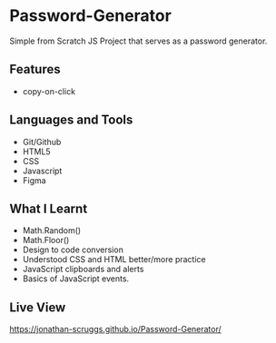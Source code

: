 # Password-Generator
Simple from Scratch JS Project that serves as a password generator.
## Features
- copy-on-click
## Languages and Tools
- Git/Github
- HTML5
- CSS
- Javascript
- Figma
## What I Learnt
- Math.Random()
- Math.Floor()
- Design to code conversion
- Understood CSS and HTML better/more practice
- JavaScript clipboards and alerts
- Basics of JavaScript events.
## Live View
https://jonathan-scruggs.github.io/Password-Generator/
